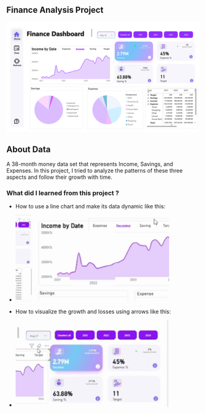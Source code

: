 ## Finance Analysis Project
<img src="Money_page-0001.jpg" alt="drawing" style="width:1000px;"/>

## About Data
A 38-month money data set that represents Income, Savings, and Expenses. In this project, I tried to analyze the patterns of these three aspects and follow their growth with time.

### What did I learned from this project ?

- How to use a line chart and make its data dynamic like this:
- <img src="line.gif" alt="drawing" style="width:400px;"/>

- How to visualize the growth and losses using arrows like this:
- <img src="arrows.gif" alt="drawing" style="width:400px;"/>
